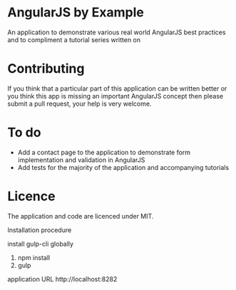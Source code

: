 AngularJS by Example
===

An application to demonstrate various real world AngularJS best practices and to compliment a tutorial series written on 

Contributing
===

If you think that a particular part of this application can be written better or you think this app is missing an important AngularJS concept then please submit a pull request, your help is very welcome.

To do
===

* Add a contact page to the application to demonstrate form implementation and validation in AngularJS
* Add tests for the majority of the application and accompanying tutorials

Licence
===

The application and code are licenced under MIT.


 Installation procedure

 install gulp-cli globally
1. npm install
2. gulp

application URL http://localhost:8282 